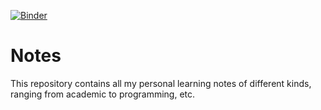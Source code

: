 [![Binder](https://mybinder.org/badge_logo.svg)](https://mybinder.org/v2/gh/Kvieta1990/Jup_Notes/master)

# Notes
This repository contains all my personal learning notes of different kinds, ranging from academic to programming, etc.
